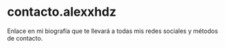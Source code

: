 # contacto.alexxhdz
Enlace en mi biografía que te llevará a todas mis redes sociales y métodos de contacto.
